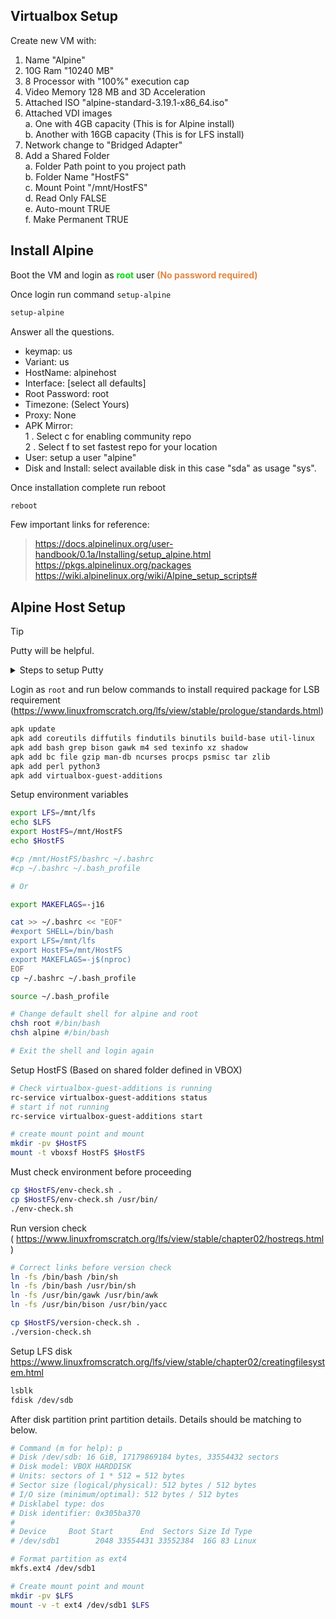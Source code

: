 ## Virtualbox Setup

Create new VM with:
1. Name "Alpine"
2. 10G Ram "10240 MB"
3. 8 Processor with "100%" execution cap
4. Video Memory 128 MB and 3D Acceleration
5. Attached ISO "alpine-standard-3.19.1-x86_64.iso"
6. Attached VDI images  
   a. One with 4GB capacity (This is for Alpine install)  
   b. Another with 16GB capacity (This is for LFS install)  
7. Network change to "Bridged Adapter"
8. Add a Shared Folder  
   a. Folder Path point to you project path  
   b. Folder Name "HostFS"  
   c. Mount Point "/mnt/HostFS"  
   d. Read Only FALSE  
   e. Auto-mount TRUE  
   f. Make Permanent TRUE  


## Install Alpine

Boot the VM and login as 
<font color="#00de09"><b>root</b></font>
user 
<font color="#e28743"><b>(No password required)</b></font>

Once login run command ```setup-alpine```
```bash
setup-alpine
```
Answer all the questions.

- keymap: us  
- Variant: us  
- HostName: alpinehost  
- Interface: [select all defaults]  
- Root Password: root  
- Timezone: (Select Yours)  
- Proxy: None  
- APK Mirror:  
1 . Select c for enabling community repo  
2 . Select f to set fastest repo for your location  
- User: setup a user "alpine"  
- Disk and Install: select available disk in this case "sda" as usage "sys".  

Once installation complete run reboot
```bash
reboot
```

Few important links for reference:

> https://docs.alpinelinux.org/user-handbook/0.1a/Installing/setup_alpine.html  
> https://pkgs.alpinelinux.org/packages  
> https://wiki.alpinelinux.org/wiki/Alpine_setup_scripts#  


## Alpine Host Setup

> [!TIP] 
> Putty will be helpful.
<!-- <font color="#F9F871"> Putty will be helpful. </font>   -->
<details>
<summary>Steps to setup Putty</summary>

Check below on VBOX.
```bash
# Check networking services are running
rc-service networking status
# Check IP address to connect
ip a s | grep inet
```

On Putty use IP received from above and use `alpine` (non-root) user to login. `root` user login will not work. Once login you can switch to `root` user by:
```bash
su -
#root password"
```
</details>

Login as `root` and run below commands to install required package for LSB requirement  
(https://www.linuxfromscratch.org/lfs/view/stable/prologue/standards.html)


```bash
apk update
apk add coreutils diffutils findutils binutils build-base util-linux
apk add bash grep bison gawk m4 sed texinfo xz shadow
apk add bc file gzip man-db ncurses procps psmisc tar zlib
apk add perl python3
apk add virtualbox-guest-additions
```

Setup environment variables
```bash
export LFS=/mnt/lfs
echo $LFS
export HostFS=/mnt/HostFS
echo $HostFS

#cp /mnt/HostFS/bashrc ~/.bashrc
#cp ~/.bashrc ~/.bash_profile

# Or 

export MAKEFLAGS=-j16

cat >> ~/.bashrc << "EOF"
#export SHELL=/bin/bash
export LFS=/mnt/lfs
export HostFS=/mnt/HostFS
export MAKEFLAGS=-j$(nproc)
EOF
cp ~/.bashrc ~/.bash_profile

source ~/.bash_profile


```

```bash
# Change default shell for alpine and root
chsh root #/bin/bash
chsh alpine #/bin/bash

# Exit the shell and login again
```

Setup HostFS (Based on shared folder defined in VBOX)

```bash
# Check virtualbox-guest-additions is running
rc-service virtualbox-guest-additions status
# start if not running 
rc-service virtualbox-guest-additions start

# create mount point and mount
mkdir -pv $HostFS
mount -t vboxsf HostFS $HostFS
```

Must check environment before proceeding  

```bash
cp $HostFS/env-check.sh .
cp $HostFS/env-check.sh /usr/bin/
./env-check.sh
```


Run version check  
( https://www.linuxfromscratch.org/lfs/view/stable/chapter02/hostreqs.html )  

```bash
# Correct links before version check
ln -fs /bin/bash /bin/sh
ln -fs /bin/bash /usr/bin/sh
ln -fs /usr/bin/gawk /usr/bin/awk
ln -fs /usr/bin/bison /usr/bin/yacc

cp $HostFS/version-check.sh .
./version-check.sh
```

Setup LFS disk  
https://www.linuxfromscratch.org/lfs/view/stable/chapter02/creatingfilesystem.html

```bash
lsblk
fdisk /dev/sdb
```

After disk partition print partition details. Details should be matching to below.
```bash
# Command (m for help): p
# Disk /dev/sdb: 16 GiB, 17179869184 bytes, 33554432 sectors
# Disk model: VBOX HARDDISK
# Units: sectors of 1 * 512 = 512 bytes
# Sector size (logical/physical): 512 bytes / 512 bytes
# I/O size (minimum/optimal): 512 bytes / 512 bytes
# Disklabel type: dos
# Disk identifier: 0x305ba370
# 
# Device     Boot Start      End  Sectors Size Id Type
# /dev/sdb1        2048 33554431 33552384  16G 83 Linux
```

```bash
# Format partition as ext4
mkfs.ext4 /dev/sdb1

# Create mount point and mount
mkdir -pv $LFS
mount -v -t ext4 /dev/sdb1 $LFS

```

